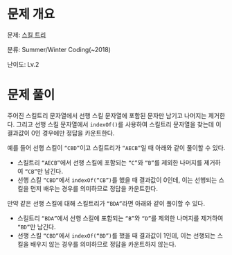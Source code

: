 # 문제 개요

문제: [스킬 트리](https://school.programmers.co.kr/learn/courses/30/lessons/49993)

분류: Summer/Winter Coding(~2018)

난이도: Lv.2

# 문제 풀이

주어진 스킬트리 문자열에서 선행 스킬 문자열에 포함된 문자만 남기고 나머지는 제거한다. 그리고 선행 스킬 문자열에서 `indexOf()`를 사용하여 스킬트리 문자열을 찾는데 이 결과값이 0인 경우에만 정답을 카운트한다.

예를 들어 선행 스킬이 `“CBD”`이고 스킬트리가 `“AECB”`일 때 아래와 같이 풀이할 수 있다.

- 스킬트리 `“AECB”`에서 선행 스킬에 포함되는 `“C”`와 `“B”`를 제외한 나머지를 제거하여 `“CB”`만 남긴다.
- 선행 스킬 `“CBD”`에서 `indexOf(“CB”)`를 했을 때 결과값이 0인데, 이는 선행되는 스킬을 먼저 배우는 경우를 의미하므로 정답을 카운트한다.

만약 같은 선행 스킬에 대해 스킬트리가 `“BDA”`라면 아래와 같이 풀이할 수 있다.

- 스킬트리 `“BDA”`에서 선행 스킬에 포함되는 `“B”`와 `“D”`를 제외한 나머지를 제거하여 `“BD”`만 남긴다.
- 선행 스킬 `“CBD”`에서 `indexOf(“BD”)`를 했을 때 결과값이 1인데, 이는 선행되는 스킬을 배우지 않는 경우를 의미하므로 정답을 카운트하지 않는다.
